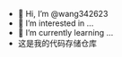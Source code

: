- 👋 Hi, I’m @wang342623
- 👀 I’m interested in ...
- 🌱 I’m currently learning ...
- 这是我的代码存储仓库 

<!---
wang342623/wang342623 is a ✨ special ✨ repository because its `README.md` (this file) appears on your GitHub profile.
You can click the Preview link to take a look at your changes.
--->
